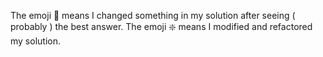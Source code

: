 The emoji :hammer: means I changed something in my solution after seeing ( probably ) the best answer.
The emoji :sparkle: means I modified and refactored my solution.

